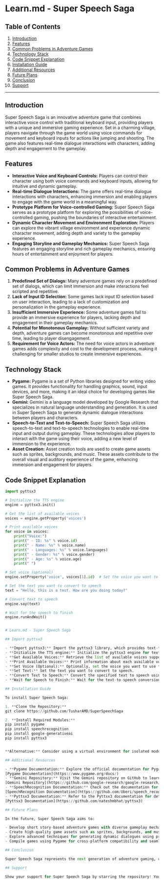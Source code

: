 # Learn.md - Super Speech Saga

## Table of Contents

1. [Introduction](#introduction)
2. [Features](#features)
3. [Common Problems in Adventure Games](#common-problems-in-adventure-games)
4. [Technology Stack](#technology-stack)
5. [Code Snippet Explanation](#code-snippet-explanation)
6. [Installation Guide](#installation-guide)
7. [Additional Resources](#additional-resources)
8. [Future Plans](#future-plans)
9. [Conclusion](#conclusion)
10. [Support](#support)

---

## Introduction

Super Speech Saga is an innovative adventure game that combines interactive voice control with traditional keyboard input, providing players with a unique and immersive gaming experience. Set in a charming village, players navigate through the game world using voice commands for movement and keyboard inputs for actions like jumping and shooting. The game also features real-time dialogue interactions with characters, adding depth and engagement to the gameplay.

## Features

- **Interactive Voice and Keyboard Controls:** Players can control their character using both voice commands and keyboard inputs, allowing for intuitive and dynamic gameplay.
- **Real-time Dialogue Interactions:** The game offers real-time dialogue interactions with characters, enhancing immersion and enabling players to engage with the game world in a meaningful way.
- **Prototype Platform for Voice-controlled Gaming:** Super Speech Saga serves as a prototype platform for exploring the possibilities of voice-controlled gaming, pushing the boundaries of interactive entertainment.
- **Dynamic Character Movement and Environment Exploration:** Players can explore the vibrant village environment and experience dynamic character movement, adding depth and variety to the gameplay experience.
- **Engaging Storyline and Gameplay Mechanics:** Super Speech Saga features an engaging storyline and rich gameplay mechanics, ensuring hours of entertainment and enjoyment for players.

## Common Problems in Adventure Games

1. **Predefined Set of Dialogs:** Many adventure games rely on a predefined set of dialogs, which can limit immersion and make interactions feel scripted and repetitive.
2. **Lack of Input ID Selection:** Some games lack input ID selection based on user interaction, leading to a lack of customization and personalization in the gameplay experience.
3. **Insufficient Immersive Experience:** Some adventure games fail to provide an immersive experience for players, lacking depth and engagement in their gameplay mechanics.
4. **Potential for Monotonous Gameplay:** Without sufficient variety and depth, adventure games can become monotonous and repetitive over time, leading to player disengagement.
5. **Requirement for Voice Actors:** The need for voice actors in adventure games adds complexity and cost to the development process, making it challenging for smaller studios to create immersive experiences.

## Technology Stack

- **Pygame:** Pygame is a set of Python libraries designed for writing video games. It provides functionality for handling graphics, sound, input devices, and more, making it an ideal choice for developing games like Super Speech Saga.
- **Gemini:** Gemini is a language model developed by Google Research that specializes in natural language understanding and generation. It is used in Super Speech Saga to generate dynamic dialogue interactions between players and characters.
- **Speech-to-Text and Text-to-Speech:** Super Speech Saga utilizes speech-to-text and text-to-speech technologies to enable real-time input and output during gameplay. These technologies allow players to interact with the game using their voice, adding a new level of immersion to the experience.
- **Asset Creation:** Asset creation tools are used to create game assets such as sprites, backgrounds, and music. These assets contribute to the overall visual and auditory experience of the game, enhancing immersion and engagement for players.

## Code Snippet Explanation

```python
import pyttsx3

# Initialize the TTS engine
engine = pyttsx3.init()

# Get the list of available voices
voices = engine.getProperty('voices')

# Print available voices
for voice in voices:
    print("Voice:")
    print(" - ID: %s" % voice.id)
    print(" - Name: %s" % voice.name)
    print(" - Languages: %s" % voice.languages)
    print(" - Gender: %s" % voice.gender)
    print(" - Age: %s" % voice.age)
    print(" ")

# Set voice (optional)
engine.setProperty('voice', voices[1].id)  # Set the voice you want to use

# Set the text you want to convert to speech
text = "Hello, this is a test. How are you doing today?"

# Convert text to speech
engine.say(text)

# Wait for the speech to finish
engine.runAndWait()


# Learn.md - Super Speech Saga

## Import pyttsx3

- **Import pyttsx3:** Import the pyttsx3 library, which provides text-to-speech functionality in Python.
- **Initialize the TTS engine:** Initialize the pyttsx3 engine for text-to-speech conversion.
- **Get Available Voices:** Retrieve the list of available voices supported by pyttsx3.
- **Print Available Voices:** Print information about each available voice, including ID, name, languages, gender, and age.
- **Set Voice (Optional):** Optionally, set the voice you want to use for text-to-speech conversion.
- **Set Text:** Set the text you want to convert to speech.
- **Convert Text to Speech:** Convert the specified text to speech using the pyttsx3 engine.
- **Wait for Speech to Finish:** Wait for the text-to-speech conversion to finish before proceeding.

## Installation Guide

To install Super Speech Saga:

1. **Clone the Repository:**
git clone https://github.com/TusharAMD/SuperSpeechSaga

2. **Install Required Modules:**
pip install pygame
pip install speechrecognition
pip install google-generativeai
pip install pyttsx3


**Alternative:** Consider using a virtual environment for isolated module installation to prevent conflicts with existing dependencies.

## Additional Resources

- **Pygame Documentation:** Explore the official documentation for Pygame to learn more about its features and capabilities.
[Pygame Documentation](https://www.pygame.org/docs/)
- **Gemini Repository:** Visit the Gemini repository on GitHub to learn more about the LLM tool used for generating dynamic dialogues in Super Speech Saga.
[Gemini Repository](https://github.com/google-research/google-research/tree/main/gem)
- **SpeechRecognition Documentation:** Check out the documentation for SpeechRecognition library to understand its usage and functionalities.
[SpeechRecognition Documentation](https://github.com/Uberi/speech_recognition)
- **Pyttsx3 Documentation:** Refer to the Pyttsx3 documentation for detailed information on how to use the library for text-to-speech conversion.
[Pyttsx3 Documentation](https://github.com/nateshmbhat/pyttsx3)

## Future Plans

In the future, Super Speech Saga aims to:

- Develop short story-based adventure games with diverse gameplay mechanics and engaging narratives.
- Create high-quality game assets such as sprites, backgrounds, and music to enhance the visual and auditory experience.
- Explore advanced techniques for generating dynamic dialogues using prompt engineering and machine learning.
- Compile games using Pygame for cross-platform compatibility and seamless gaming experiences on various devices.

## Conclusion

Super Speech Saga represents the next generation of adventure gaming, combining interactive voice controls, dynamic dialogue interactions, and immersive gameplay mechanics to deliver a captivating gaming experience. With its innovative approach and commitment to quality, Super Speech Saga is poised to revolutionize the gaming industry and redefine the way players engage with virtual worlds.

## Support

Show your support for Super Speech Saga by starring the repository! Your feedback and encouragement are invaluable in driving the project forward and realizing its full potential.


